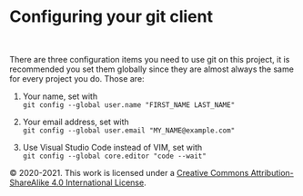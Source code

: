 Configuring your git client
===========================

 

There are three configuration items you need to use git on this project, it is
recommended you set them globally since they are almost always the same for
every project you do. Those are:

1.  Your name, set with  
    `git config --global user.name "FIRST_NAME LAST_NAME"`

2.  Your email address, set with  
    `git config --global user.email "MY_NAME@example.com"`

3.  Use Visual Studio Code instead of VIM, set with  
    `git config --global core.editor "code --wait"`

© 2020-2021. This work is licensed under a [Creative Commons Attribution-ShareAlike 4.0 International License](http://creativecommons.org/licenses/by-sa/4.0/).
